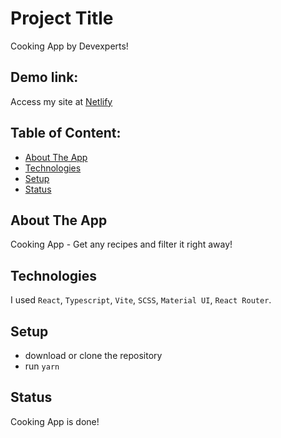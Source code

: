# Project Title
Cooking App by Devexperts!

## Demo link:
Access my site at [Netlify](https://cookingdev.netlify.app/)

## Table of Content:

- [About The App](#about-the-app)
- [Technologies](#technologies)
- [Setup](#setup)
- [Status](#status)

## About The App
Cooking App - Get any recipes and filter it right away!

## Technologies
I used `React`, `Typescript`, `Vite`, `SCSS`, `Material UI`, `React Router`.

## Setup
- download or clone the repository
- run `yarn`

## Status
Cooking App is done!

